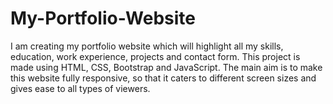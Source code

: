 # My-Portfolio-Website
I am creating my portfolio website which will highlight all my skills, education, work experience, projects and contact form. This project is made using HTML, CSS, Bootstrap and JavaScript. The main aim is to make this website fully responsive, so that it caters to different screen sizes and gives ease to all types of viewers.
